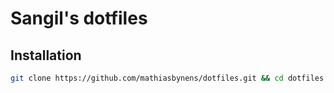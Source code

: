 # Sangil's dotfiles

## Installation

```zsh
git clone https://github.com/mathiasbynens/dotfiles.git && cd dotfiles && ./install.sh
```